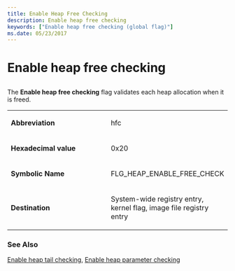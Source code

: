 ```yaml
---
title: Enable Heap Free Checking
description: Enable heap free checking
keywords: ["Enable heap free checking (global flag)"]
ms.date: 05/23/2017
---
```


# Enable heap free checking


## <span id="ddk_enable_heap_free_checking_dtools"></span><span id="DDK_ENABLE_HEAP_FREE_CHECKING_DTOOLS"></span>


The **Enable heap free checking** flag validates each heap allocation when it is freed.

<table>
<colgroup>
<col width="50%" />
<col width="50%" />
</colgroup>
<tbody>
<tr class="odd">
<td align="left"><p><strong>Abbreviation</strong></p></td>
<td align="left"><p>hfc</p></td>
</tr>
<tr class="even">
<td align="left"><p><strong>Hexadecimal value</strong></p></td>
<td align="left"><p>0x20</p></td>
</tr>
<tr class="odd">
<td align="left"><p><strong>Symbolic Name</strong></p></td>
<td align="left"><p>FLG_HEAP_ENABLE_FREE_CHECK</p></td>
</tr>
<tr class="even">
<td align="left"><p><strong>Destination</strong></p></td>
<td align="left"><p>System-wide registry entry, kernel flag, image file registry entry</p></td>
</tr>
</tbody>
</table>

 

### <span id="see_also"></span><span id="SEE_ALSO"></span>See Also

[Enable heap tail checking](enable-heap-tail-checking.md), [Enable heap parameter checking](enable-heap-parameter-checking.md)

 

 